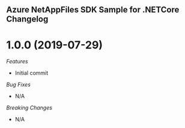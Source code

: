 ## Azure NetAppFiles SDK Sample for .NETCore Changelog

<a name="1.0.0."></a>
# 1.0.0 (2019-07-29)

*Features*
* Initial commit

*Bug Fixes*
* N/A

*Breaking Changes*
* N/A
